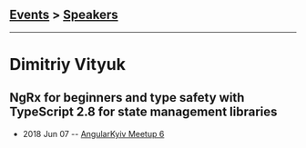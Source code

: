 ## [Events](../README.md) > [Speakers](../speakers.md)
---

# Dimitriy Vityuk

## NgRx for beginners and type safety with TypeScript 2.8 for state management libraries
- 2018 Jun 07 -- [AngularKyiv Meetup 6](https://www.youtube.com/watch?v=gIuzvwUZMMw)    
